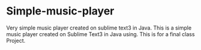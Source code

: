 # Simple-music-player
Very simple music player created on sublime text3 in Java.
This is a simple music player created on Sublime Text3 in Java using.
This is for a final class Project.
